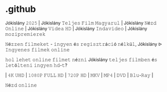 # .github

Jókislány 𝟸𝟶𝟸𝟻 | Jókislány 𝚃𝚎𝚕𝚓𝚎𝚜 𝙵𝚒𝚕𝚖 𝙼𝚊𝚐𝚢𝚊𝚛𝚞𝚕 | Jókislány 𝙽é𝚣𝚍 𝙾𝚗𝚕𝚒𝚗𝚎 | Jókislány 𝚅𝚒𝚍𝚎𝚊 𝙷𝙳 | Jókislány 𝙸𝚗𝚍𝚊𝚟𝚒𝚍𝚎𝚘 | Jókislány 𝚖𝚘𝚣𝚒𝚙𝚛𝚎𝚖𝚒𝚎𝚛𝚎𝚔

𝙽é𝚣𝚣𝚎𝚗 𝚏𝚒𝚕𝚖𝚎𝚔𝚎𝚝 - 𝚒𝚗𝚐𝚢𝚎𝚗 é𝚜 𝚛𝚎𝚐𝚒𝚜𝚣𝚝𝚛á𝚌𝚒ó 𝚗é𝚕𝚔ü𝚕, Jókislány ᐅ 𝙸𝚗𝚐𝚢𝚎𝚗𝚎𝚜 𝚏𝚒𝚕𝚖𝚎𝚔 𝚘𝚗𝚕𝚒𝚗𝚎

𝚑𝚘𝚕 𝚕𝚎𝚑𝚎𝚝 𝚘𝚗𝚕𝚒𝚗𝚎 𝚏𝚒𝚕𝚖𝚎𝚝 𝚗é𝚣𝚗𝚒 Jókislány 𝚝𝚎𝚕𝚓𝚎𝚜 𝚏𝚒𝚕𝚖𝚋𝚎𝚗 é𝚜 𝚕𝚎𝚝ö𝚕𝚝𝚎𝚗𝚒 𝚒𝚗𝚐𝚢𝚎𝚗 𝚑𝚍-𝚝?

| 𝟺𝙺 𝚄𝙷𝙳 | 𝟷𝟶𝟾𝟶𝙿 𝙵𝚄𝙻𝙻 𝙷𝙳 | 𝟽𝟸𝟶𝙿 𝙷𝙳 | 𝙼𝙺𝚅 | 𝙼𝙿𝟺 | 𝙳𝚅𝙳 | 𝙱𝚕𝚞-𝚁𝚊𝚢 |

𝙽é𝚣𝚍 𝚘𝚗𝚕𝚒𝚗𝚎
